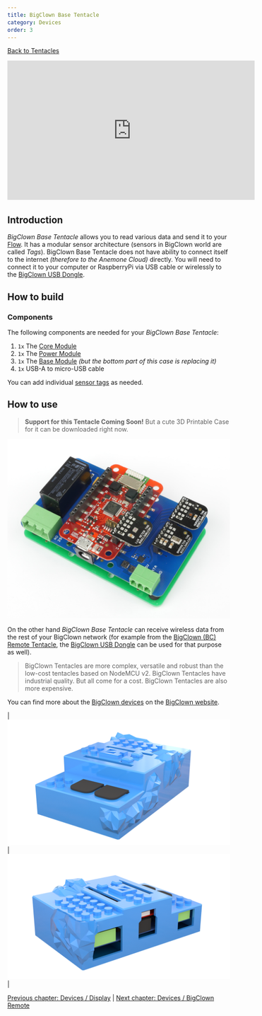 ```yaml
---
title: BigClown Base Tentacle
category: Devices
order: 3
---
```


[<i class="fa fa-arrow-up" aria-hidden="true"></i> Back to Tentacles](/cloud/tentacles)

<iframe width="560" height="315" src="https://www.youtube.com/embed/GvNytCctd0o?rel=0&amp;controls=0&amp;showinfo=0" frameborder="0" gesture="media" allow="encrypted-media" allowfullscreen></iframe>

## Introduction

*BigClown Base Tentacle* allows you to read various data and send it to your [Flow](/cloud/flows). It has a modular sensor architecture (sensors in BigClown world are called *Tags*). BigClown Base Tentacle does not have ability to connect itself to the internet *(therefore to the Anemone Cloud)* directly. You will need to connect it to your computer or RaspberryPi via USB cable or wirelessly to the [BigClown USB Dongle](https://shop.bigclown.com/usb-dongle/).

## How to build

### Components

The following components are needed for your *BigClown Base Tentacle*:

1. `1x` The [Core Module](https://shop.bigclown.com/core-module/)
2. `1x` The [Power Module](https://shop.bigclown.com/power-module/)
3. `1x` The [Base Module](https://shop.bigclown.com/base-module/) *(but the bottom part of this case is replacing it)*
4. `1x` USB-A to micro-USB cable

You can add individual [sensor tags](https://shop.bigclown.com/search/?string=tag) as needed.

## How to use

> **Support for this Tentacle Coming Soon!** But a cute 3D Printable Case for it can be downloaded right now.

![BigClown Base Station](/images/big_clown_base_station.jpg)

On the other hand *BigClown Base Tentacle* can receive wireless data from the rest of your BigClown network (for example from the [BigClown (BC) Remote Tentacle](#bigclown-bc-remote-tentacle), the [BigClown USB Dongle](https://shop.bigclown.com/usb-dongle/) can be used for that purpose as well).

> BigClown Tentacles are more complex, versatile and robust than the low-cost tentacles based on NodeMCU v2. BigClown Tentacles have industrial quality. But all come for a cost. BigClown Tentacles are also more expensive.

You can find more about the [BigClown devices](https://www.bigclown.com/kits/) on the [BigClown website](https://www.bigclown.com/).

| ![BigClown Base Station Front](/images/tentacle_bc2_base_front.png) | ![BigClown Base Station Back](/images/tentacle_bc2_base_back.png) |

[<i class="fa fa-arrow-left" aria-hidden="true"></i> Previous chapter: Devices / Display](/devices/display) | [Next chapter: Devices / BigClown Remote <i class="fa fa-arrow-right" aria-hidden="true"></i>](/devices/bc_remote)
